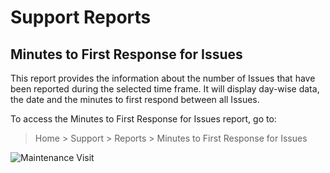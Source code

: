<!-- add-breadcrumbs -->
# Support Reports

## Minutes to First Response for Issues
This report provides the information about the number of Issues that have been reported during the selected time frame. It will display day-wise data, the date and the minutes to first respond between all Issues.

To access the Minutes to First Response for Issues report, go to:
> Home > Support > Reports > Minutes to First Response for Issues

<img class="screenshot" alt="Maintenance Visit" src="{{docs_base_url}}/assets/img/support/support_hours.png">
